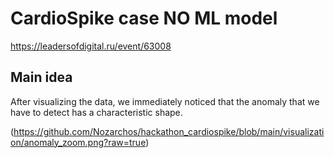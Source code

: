 # CardioSpike case NO ML model


https://leadersofdigital.ru/event/63008

## Main idea

After visualizing the data, we immediately noticed that the anomaly that we have to detect has a characteristic shape.

(https://github.com/Nozarchos/hackathon_cardiospike/blob/main/visualization/anomaly_zoom.png?raw=true)
